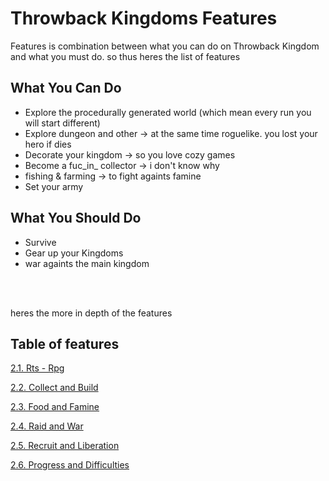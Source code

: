 # Throwback Kingdoms Features
Features is combination between what you can do on Throwback Kingdom and what you must do.
so thus heres the list of features

## What You Can Do
- Explore the procedurally generated world (which mean every run you will start different)
- Explore dungeon and other -> at the same time roguelike. you lost your hero if dies
- Decorate your kingdom -> so you love cozy games
- Become a fuc_in_ collector -> i don't know why
- fishing & farming -> to fight againts famine
- Set your army

## What You Should Do
- Survive
- Gear up your Kingdoms
- war againts the main kingdom


<br/>
<br/>

heres the more in depth of the features

## Table of features
[2.1. Rts - Rpg](https://github.com/NurHary/Throwback-Kingdom/tree/main/gdd/2.1-rts-n-rpg.md)

[2.2. Collect and Build](https://github.com/NurHary/Throwback-Kingdom/tree/main/gdd/2.2-cnb.md)

[2.3. Food and Famine](https://github.com/NurHary/Throwback-Kingdom/tree/main/gdd/2.3-fnf.md)

[2.4. Raid and War](https://github.com/NurHary/Throwback-Kingdom/tree/main/gdd/2.4-rnw.md)

[2.5. Recruit and Liberation](https://github.com/NurHary/Throwback-Kingdom/tree/main/gdd/2.5-rnl.md)

[2.6. Progress and Difficulties](https://github.com/NurHary/Throwback-Kingdom/tree/main/gdd/2.6-prog-diff.md)

